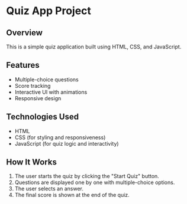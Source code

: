 
# Quiz App Project

## Overview
This is a simple quiz application built using HTML, CSS, and JavaScript.

## Features
- Multiple-choice questions
- Score tracking
- Interactive UI with animations
- Responsive design

## Technologies Used
- HTML
- CSS (for styling and responsiveness)
- JavaScript (for quiz logic and interactivity)

## How It Works
1. The user starts the quiz by clicking the "Start Quiz" button.
2. Questions are displayed one by one with multiple-choice options.
3. The user selects an answer.
4. The final score is shown at the end of the quiz.